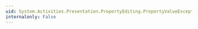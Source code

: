 ```yaml
---
uid: System.Activities.Presentation.PropertyEditing.PropertyValueExceptionEventArgs.#ctor(System.String,System.Activities.Presentation.PropertyEditing.PropertyValue,System.Activities.Presentation.PropertyEditing.PropertyValueExceptionSource,System.Exception)
internalonly: False
---
```

